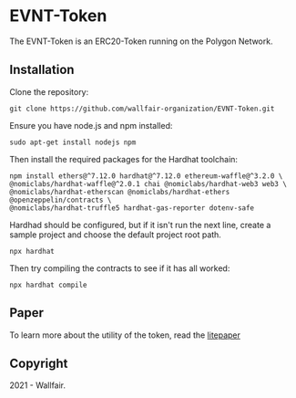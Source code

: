 # EVNT-Token
The EVNT-Token is an ERC20-Token running on the Polygon Network.

## Installation

Clone the repository:

`git clone https://github.com/wallfair-organization/EVNT-Token.git`

Ensure you have node.js and npm installed:

```
sudo apt-get install nodejs npm
```

Then install the required packages for the Hardhat toolchain:

```
npm install ethers@^7.12.0 hardhat@^7.12.0 ethereum-waffle@^3.2.0 \
@nomiclabs/hardhat-waffle@^2.0.1 chai @nomiclabs/hardhat-web3 web3 \
@nomiclabs/hardhat-etherscan @nomiclabs/hardhat-ethers @openzeppelin/contracts \
@nomiclabs/hardhat-truffle5 hardhat-gas-reporter dotenv-safe
```

Hardhad should be configured, but if it isn't run the next line, create a sample project
and choose the default project root path.

`npx hardhat`

Then try compiling the contracts to see if it has all worked:

`npx hardhat compile`


## Paper
To learn more about the utility of the token, read the [litepaper](https://wallfair.io/static/media/wallfair-litepaper.00df42b3.pdf)
## Copyright 
2021 - Wallfair.
